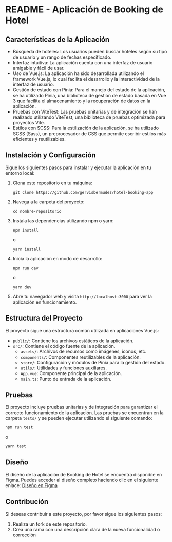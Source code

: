 # README - Aplicación de Booking de Hotel

## Características de la Aplicación

- Búsqueda de hoteles: Los usuarios pueden buscar hoteles según su tipo de usuario y un rango de fechas especificado.
- Interfaz intuitiva: La aplicación cuenta con una interfaz de usuario amigable y fácil de usar.
- Uso de Vue.js: La aplicación ha sido desarrollada utilizando el framework Vue.js, lo cual facilita el desarrollo y la interactividad de la interfaz de usuario.
- Gestión de estado con Pinia: Para el manejo del estado de la aplicación, se ha utilizado Pinia, una biblioteca de gestión de estado basada en Vue 3 que facilita el almacenamiento y la recuperación de datos en la aplicación.
- Pruebas con ViteTest: Las pruebas unitarias y de integración se han realizado utilizando ViteTest, una biblioteca de pruebas optimizada para proyectos Vite.
- Estilos con SCSS: Para la estilización de la aplicación, se ha utilizado SCSS (Sass), un preprocesador de CSS que permite escribir estilos más eficientes y reutilizables.

## Instalación y Configuración

Sigue los siguientes pasos para instalar y ejecutar la aplicación en tu entorno local:

1. Clona este repositorio en tu máquina:
   ```
   git clone https://github.com/gervisbermudez/hotel-booking-app
   ```

2. Navega a la carpeta del proyecto:
   ```
   cd nombre-repositorio
   ```

3. Instala las dependencias utilizando npm o yarn:
   ```
   npm install
   ```
   o
   ```
   yarn install
   ```

4. Inicia la aplicación en modo de desarrollo:
   ```
   npm run dev
   ```
   o
   ```
   yarn dev
   ```

5. Abre tu navegador web y visita `http://localhost:3000` para ver la aplicación en funcionamiento.

## Estructura del Proyecto

El proyecto sigue una estructura común utilizada en aplicaciones Vue.js:

- `public/`: Contiene los archivos estáticos de la aplicación.
- `src/`: Contiene el código fuente de la aplicación.
  - `assets/`: Archivos de recursos como imágenes, iconos, etc.
  - `components/`: Componentes reutilizables de la aplicación.
  - `store/`: Configuración y módulos de Pinia para la gestión del estado.
  - `utils/`: Utilidades y funciones auxiliares.
  - `App.vue`: Componente principal de la aplicación.
  - `main.ts`: Punto de entrada de la aplicación.

## Pruebas

El proyecto incluye pruebas unitarias y de integración para garantizar el correcto funcionamiento de la aplicación. Las pruebas se encuentran en la carpeta `tests/` y se pueden ejecutar utilizando el siguiente comando:

```
npm run test
```
o
```
yarn test
```

## Diseño

El diseño de la aplicación de Booking de Hotel se encuentra disponible en Figma. Puedes acceder al diseño completo haciendo clic en el siguiente enlace: [Diseño en Figma](https://www.figma.com/file/GUIAyDNZFzeP1pILyqUfgg/Hotel-Booking?type=design&node-id=4%3A6&t=GsKHwV025CFBD3vF-1)


## Contribución

Si deseas contribuir a este proyecto, por favor sigue los siguientes pasos:

1. Realiza un fork de este repositorio.
2. Crea una rama con una descripción clara de la nueva funcionalidad o corrección
